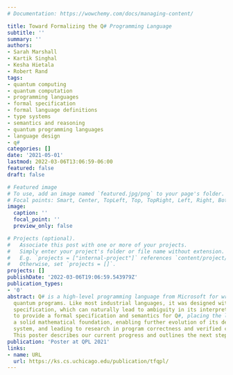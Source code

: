 ```yaml
---
# Documentation: https://wowchemy.com/docs/managing-content/

title: Toward Formalizing the Q# Programming Language
subtitle: ''
summary: ''
authors:
- Sarah Marshall
- Kartik Singhal
- Kesha Hietala
- Robert Rand
tags:
- quantum computing
- quantum computation
- programming languages
- formal specification
- formal language definitions
- type systems
- semantics and reasoning
- quantum programming languages
- language design
- q#
categories: []
date: '2021-05-01'
lastmod: 2022-03-06T13:06:59-06:00
featured: false
draft: false

# Featured image
# To use, add an image named `featured.jpg/png` to your page's folder.
# Focal points: Smart, Center, TopLeft, Top, TopRight, Left, Right, BottomLeft, Bottom, BottomRight.
image:
  caption: ''
  focal_point: ''
  preview_only: false

# Projects (optional).
#   Associate this post with one or more of your projects.
#   Simply enter your project's folder or file name without extension.
#   E.g. `projects = ["internal-project"]` references `content/project/deep-learning/index.md`.
#   Otherwise, set `projects = []`.
projects: []
publishDate: '2022-03-06T19:06:59.543979Z'
publication_types:
- '0'
abstract: Q# is a high-level programming language from Microsoft for writing and running
  quantum programs. Like most industrial languages, it was designed without a formal
  specification, which can naturally lead to ambiguity in its interpretation. We aim
  to provide a formal specification and semantics for Q#, placing the language on
  a solid mathematical foundation, enabling further evolution of its design and type
  system, and leading to research in program correctness and verified compiler implementation.
  This poster describes our current progress and outlines the next steps.
publication: 'Poster at QPL 2021'
links:
- name: URL
  url: https://ks.cs.uchicago.edu/publication/tfqpl/
---
```

